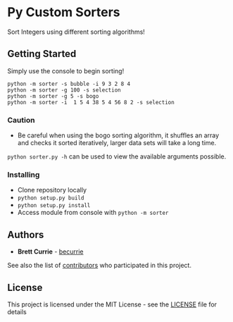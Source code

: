 # Py Custom Sorters

Sort Integers using different sorting algorithms!

## Getting Started

Simply use the console to begin sorting!

```
python -m sorter -s bubble -i 9 3 2 8 4
python -m sorter -g 100 -s selection
python -m sorter -g 5 -s bogo
python -m sorter -i  1 5 4 38 5 4 56 8 2 -s selection
```

### Caution
- Be careful when using the bogo sorting algorithm, it shuffles
an array and checks it sorted iteratively, larger data sets will take a long time.

```python sorter.py -h``` can be used to view the available arguments possible.

### Installing

- Clone repository locally
- ```python setup.py build```
- ```python setup.py install```
- Access module from console with ```python -m sorter```

## Authors

* **Brett Currie** - [becurrie](https://github.com/becurrie)

See also the list of [contributors](https://github.com/becurrie/py-custom-sorters/contributors) who participated in this project.

## License

This project is licensed under the MIT License - see the [LICENSE](LICENSE) file for details
